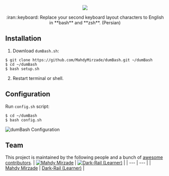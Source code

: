 <p align="center">
    <img src="https://raw.githubusercontent.com/MahdyMirzade/MahdyMirzade/main/assets/dumbash/dumbash_main.png">
</p>
<p align="center">
    :iran::keyboard: Replace your second keyboard layout characters to English in **bash** and **zsh**. (Persian)
</p>

## Installation
1. Download `dumBash.sh`:
```
$ git clone https://github.com/MahdyMirzade/dumBash.git ~/dumBash
$ cd ~/dumBash
$ bash setup.sh
```
2. Restart terminal or shell.

## Configuration
Run `config.sh` script:
```
$ cd ~/dumBash
$ bash config.sh
```
![dumBash Configuration](https://raw.githubusercontent.com/MahdyMirzade/MahdyMirzade/main/assets/dumbash/dumbash_config.png)

## Team
This project is maintained by the following people and a bunch of [awesome contributors](https://github.com/MahdyMirzade/dumBash/graphs/contributors).
| [![Mahdy Mirzade](https://github.com/mahdymirzade.png?size=100)](https://github.com/mahdymirzade) | [![Dark-Rail (Learner)](https://github.com/Dark-Rail.png?size=100)](https://github.com/Dark-Rail)  |
| --- | --- |
| [Mahdy Mirzade](https://github.com/mahdymirzade) | [Dark-Rail (Learner)](https://github.com/Dark-Rail) |
